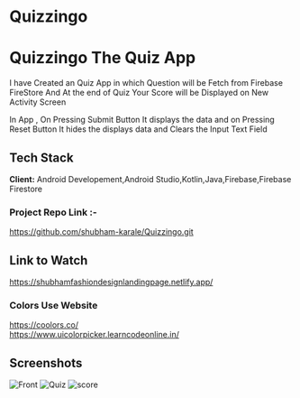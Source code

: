 # Quizzingo

# Quizzingo The Quiz App

I have Created an Quiz App in which Question will be Fetch from Firebase FireStore And At the end of Quiz Your Score will be Displayed on New Activity Screen

In App , On Pressing Submit Button It displays the data and on Pressing Reset Button It hides the displays data and Clears the Input Text Field


## Tech Stack

**Client:** Android Developement,Android Studio,Kotlin,Java,Firebase,Firebase Firestore

### Project Repo Link :-
https://github.com/shubham-karale/Quizzingo.git
## Link to Watch

https://shubhamfashiondesignlandingpage.netlify.app/

### Colors Use Website
https://coolors.co/  
https://www.uicolorpicker.learncodeonline.in/ 
## Screenshots

![Front](https://github.com/shubham-karale/Quizzingo/assets/58147626/8890cb75-5e33-49d7-88c7-e7f59c90d4cf)
![Quiz](https://github.com/shubham-karale/Quizzingo/assets/58147626/7ee0c73d-18b4-430f-a971-4b193a7830c7)
![score](https://github.com/shubham-karale/Quizzingo/assets/58147626/afbff08d-3aed-4fab-9747-bcb2efcf5f40)




